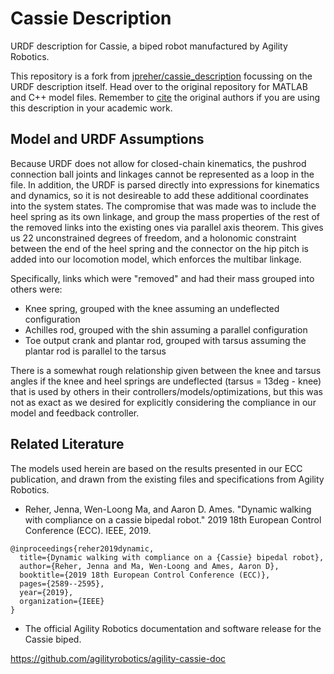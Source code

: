 # Cassie Description

URDF description for Cassie, a biped robot manufactured by Agility Robotics.

This repository is a fork from [jpreher/cassie\_description](https://github.com/jpreher/cassie_description) focussing on the URDF description itself. Head over to the original repository for MATLAB and C++ model files. Remember to [cite](#related-literature) the original authors if you are using this description in your academic work.

## Model and URDF Assumptions

Because URDF does not allow for closed-chain kinematics, the pushrod connection ball joints and linkages cannot be represented as a loop in the file. In addition, the URDF is parsed directly into expressions for kinematics and dynamics, so it is not desireable to add these additional coordinates into the system states. The compromise that was made was to include the heel spring as its own linkage, and group the mass properties of the rest of the removed links into the existing ones via parallel axis theorem. This gives us 22 unconstrained degrees of freedom, and a holonomic constraint between the end of the heel spring and the connector on the hip pitch is added into our locomotion model, which enforces the multibar linkage.

Specifically, links which were "removed" and had their mass grouped into others were:

- Knee spring, grouped with the knee assuming an undeflected configuration
- Achilles rod, grouped with the shin assuming a parallel configuration
- Toe output crank and plantar rod, grouped with tarsus assuming the plantar rod is parallel to the tarsus

There is a somewhat rough relationship given between the knee and tarsus angles if the knee and heel springs are undeflected (tarsus = 13deg - knee) that is used by others in their controllers/models/optimizations, but this was not as exact as we desired for explicitly considering the compliance in our model and feedback controller.

## Related Literature

The models used herein are based on the results presented in our ECC publication, and drawn from the existing files and specifications from Agility Robotics.
* Reher, Jenna, Wen-Loong Ma, and Aaron D. Ames. "Dynamic walking with compliance on a cassie bipedal robot." 2019 18th European Control Conference (ECC). IEEE, 2019.
```
@inproceedings{reher2019dynamic,
  title={Dynamic walking with compliance on a {Cassie} bipedal robot},
  author={Reher, Jenna and Ma, Wen-Loong and Ames, Aaron D},
  booktitle={2019 18th European Control Conference (ECC)},
  pages={2589--2595},
  year={2019},
  organization={IEEE}
}
```

* The official Agility Robotics documentation and software release for the Cassie biped.

https://github.com/agilityrobotics/agility-cassie-doc

